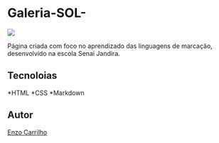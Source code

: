 # Galeria-SOL-

![](./Captura%20de%20Tela%202025-02-24%20às%2010.58.59.png)

Página criada com foco no aprendizado das linguagens de marcação, desenvolvido na escola Senai Jandira.

## Tecnoloias 
*HTML
*CSS
*Markdown

## Autor 
[Enzo Carrilho](https://www.linkedin.com/in/enzo-carrilho)
